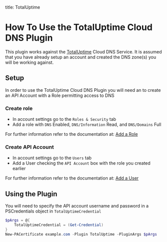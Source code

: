 title: TotalUptime

# How To Use the TotalUptime Cloud DNS Plugin

This plugin works against the [TotalUptime](https://totaluptime.com/solutions/cloud-dns-service/) Cloud DNS Service. It is assumed that you have already setup an account and created the DNS zone(s) you will be working against.

## Setup

In order to use the TotalUptime Cloud DNS Plugin you will need an to create an API Account with a Role permitting access to DNS

### Create role

* In account settings go to the `Roles & Security` tab
* Add a role with `DNS` Enabled, `DNS/Information` Read, and `DNS/Domains` Full

For further information refer to the documentation at: [Add a Role](https://totaluptime.com/manual/account-admin/roles-security-tab/add-a-role/)


### Create API Account

* In account settings go to the `Users` tab
* Add a User checking the `API Account` box with the role you created earlier

For further information refer to the documentation at: [Add a User](https://totaluptime.com/manual/account-admin/users-tab/add-a-user/)

## Using the Plugin

You will need to specify the API account username and password in a PSCredentials object in `TotalUptimeCredential`

```powershell
$pArgs = @{
    TotalUptimeCredential = (Get-Credential)
}
New-PACertificate example.com -Plugin TotalUptime -PluginArgs $pArgs
```
